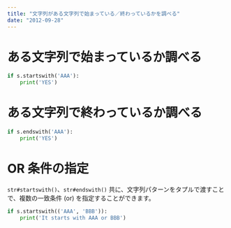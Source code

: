 ```yaml
---
title: "文字列がある文字列で始まっている／終わっているかを調べる"
date: "2012-09-28"
---
```


ある文字列で始まっているか調べる
====

```python
if s.startswith('AAA'):
    print('YES')
```

ある文字列で終わっているか調べる
====

```python
if s.endswith('AAA'):
    print('YES')
```

OR 条件の指定
====
`str#startswith()`、`str#endswith()` 共に、文字列パターンをタプルで渡すことで、複数の一致条件 (or) を指定することができます。

```python
if s.startswith(('AAA', 'BBB')):
    print('It starts with AAA or BBB')
```

